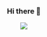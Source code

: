 <p>
<h3 align = "center">Hi there 👋</h3>
</p>

<div align = "center">
<img src = "https://media.giphy.com/media/3ornk57KwDXf81rjWM/giphy.gif">
</div>
